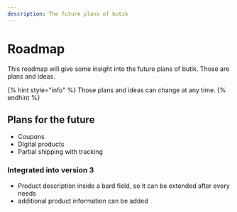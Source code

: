 ```yaml
---
description: The future plans of butik
---
```


# Roadmap

This roadmap will give some insight into the future plans of butik. Those are plans and ideas.

{% hint style="info" %}
Those plans and ideas can change at any time.
{% endhint %}

## Plans for the future

* Coupons 
* Digital products
* Partial shipping with tracking

### Integrated into version 3

* Product description inside a bard field, so it can be extended after every needs
* additional product information can be added

